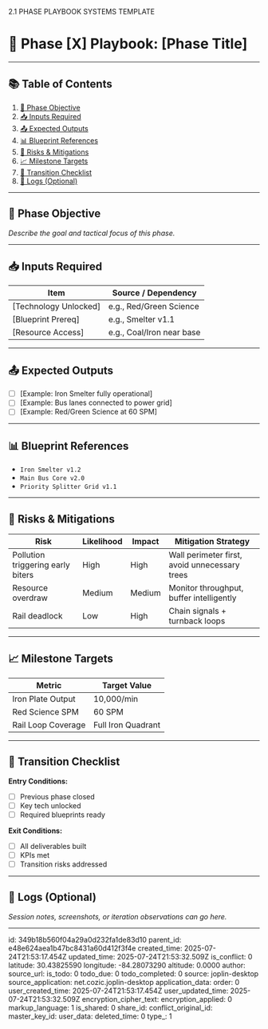 2.1 PHASE PLAYBOOK SYSTEMS TEMPLATE

# 🔧 Phase [X] Playbook: [Phase Title]

---

## 📚 Table of Contents

1. [🎯 Phase Objective](#-phase-objective)  
2. [📥 Inputs Required](#-inputs-required)  
3. [📤 Expected Outputs](#-expected-outputs)  
4. [📊 Blueprint References](#-blueprint-references)  
5. [🧩 Risks & Mitigations](#-risks--mitigations)  
6. [📈 Milestone Targets](#-milestone-targets)  
7. [🔁 Transition Checklist](#-transition-checklist)  
8. [📝 Logs (Optional)](#-logs-optional)

---

## 🎯 Phase Objective
_Describe the goal and tactical focus of this phase._

---

## 📥 Inputs Required

| Item                     | Source / Dependency         |
|--------------------------|-----------------------------|
| [Technology Unlocked]    | e.g., Red/Green Science     |
| [Blueprint Prereq]       | e.g., Smelter v1.1          |
| [Resource Access]        | e.g., Coal/Iron near base   |

---

## 📤 Expected Outputs

- [ ] [Example: Iron Smelter fully operational]  
- [ ] [Example: Bus lanes connected to power grid]  
- [ ] [Example: Red/Green Science at 60 SPM]  

---

## 📊 Blueprint References

- `Iron Smelter v1.2`
- `Main Bus Core v2.0`
- `Priority Splitter Grid v1.1`

---

## 🧩 Risks & Mitigations

| Risk                             | Likelihood | Impact | Mitigation Strategy                        |
|----------------------------------|------------|--------|--------------------------------------------|
| Pollution triggering early biters| High       | High   | Wall perimeter first, avoid unnecessary trees |
| Resource overdraw                | Medium     | Medium | Monitor throughput, buffer intelligently   |
| Rail deadlock                    | Low        | High   | Chain signals + turnback loops             |

---

## 📈 Milestone Targets

| Metric                | Target Value       |
|-----------------------|--------------------|
| Iron Plate Output     | 10,000/min         |
| Red Science SPM       | 60 SPM             |
| Rail Loop Coverage    | Full Iron Quadrant |

---

## 🔁 Transition Checklist

**Entry Conditions:**
- [ ] Previous phase closed  
- [ ] Key tech unlocked  
- [ ] Required blueprints ready

**Exit Conditions:**
- [ ] All deliverables built  
- [ ] KPIs met  
- [ ] Transition risks addressed  

---

## 📝 Logs (Optional)

_Session notes, screenshots, or iteration observations can go here._

---



id: 349b18b560f04a29a0d232fa1de83d10
parent_id: e48e624aea1b47bc8431a60d412f3f4e
created_time: 2025-07-24T21:53:17.454Z
updated_time: 2025-07-24T21:53:32.509Z
is_conflict: 0
latitude: 30.43825590
longitude: -84.28073290
altitude: 0.0000
author: 
source_url: 
is_todo: 0
todo_due: 0
todo_completed: 0
source: joplin-desktop
source_application: net.cozic.joplin-desktop
application_data: 
order: 0
user_created_time: 2025-07-24T21:53:17.454Z
user_updated_time: 2025-07-24T21:53:32.509Z
encryption_cipher_text: 
encryption_applied: 0
markup_language: 1
is_shared: 0
share_id: 
conflict_original_id: 
master_key_id: 
user_data: 
deleted_time: 0
type_: 1